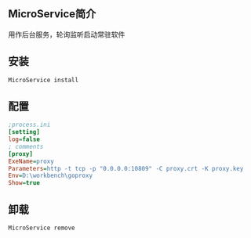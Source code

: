 ## MicroService简介
用作后台服务，轮询监听启动常驻软件
## 安装
```bash
MicroService install
```  
## 配置
```ini
;process.ini
[setting]
log=false
; comments
[proxy]
ExeName=proxy
Parameters=http -t tcp -p "0.0.0.0:10809" -C proxy.crt -K proxy.key
Env=D:\workbench\goproxy
Show=true
```
## 卸载
```bash
MicroService remove
```